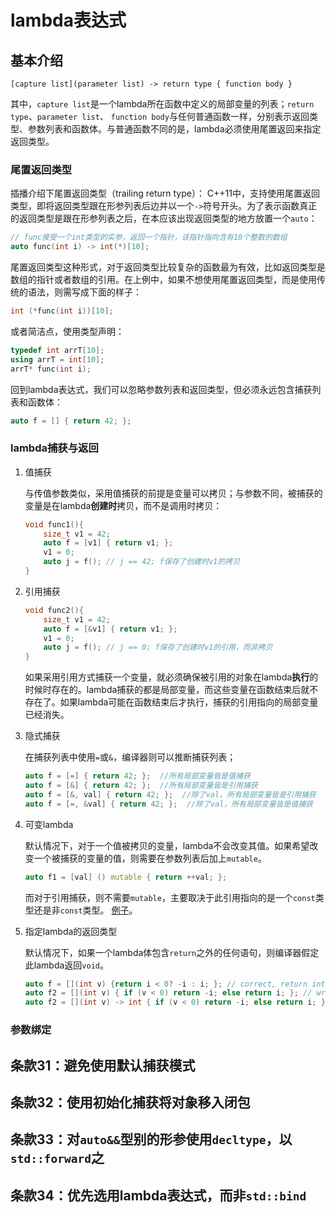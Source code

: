 # lambda表达式
## 基本介绍
```
[capture list](parameter list) -> return type { function body }
```
其中，`capture list`是一个lambda所在函数中定义的局部变量的列表；`return type`、`parameter list`、 `function body`与任何普通函数一样，分别表示返回类型、参数列表和函数体。与普通函数不同的是，lambda必须使用尾置返回来指定返回类型。

### 尾置返回类型
插播介绍下尾置返回类型（trailing return type）：
C++11中，支持使用尾置返回类型，即将返回类型跟在形参列表后边并以一个`->`符号开头。为了表示函数真正的返回类型是跟在形参列表之后，在本应该出现返回类型的地方放置一个`auto`：
```c++
// func接受一个int类型的实参，返回一个指针，该指针指向含有10个整数的数组
auto func(int i) -> int(*)[10];
```

尾置返回类型这种形式，对于返回类型比较复杂的函数最为有效，比如返回类型是数组的指针或者数组的引用。在上例中，如果不想使用尾置返回类型，而是使用传统的语法，则需写成下面的样子：
```c++
int (*func(int i))[10];
```
或者简洁点，使用类型声明：
```c++
typedef int arrT[10];
using arrT = int[10];
arrT* func(int i);
```

回到lambda表达式，我们可以忽略参数列表和返回类型，但必须永远包含捕获列表和函数体：
```c++
auto f = [] { return 42; };
```

### lambda捕获与返回
1. 值捕获
   
   与传值参数类似，采用值捕获的前提是变量可以拷贝；与参数不同，被捕获的变量是在lambda**创建时**拷贝，而不是调用时拷贝：
   ```c++
   void func1(){
       size_t v1 = 42;
       auto f = [v1] { return v1; };
       v1 = 0;
       auto j = f(); // j == 42; f保存了创建时v1的拷贝
   }
   ```
2. 引用捕获
   ```c++
   void func2(){
       size_t v1 = 42;
       auto f = [&v1] { return v1; };
       v1 = 0;
       auto j = f(); // j == 0; f保存了创建时v1的引用，而非拷贝
   }
   ```
   如果采用引用方式捕获一个变量，就必须确保被引用的对象在lambda**执行**的时候时存在的。lambda捕获的都是局部变量，而这些变量在函数结束后就不存在了。如果lambda可能在函数结束后才执行，捕获的引用指向的局部变量已经消失。
3. 隐式捕获
   
   在捕获列表中使用`=`或`&`，编译器则可以推断捕获列表；
   ```c++
   auto f = [=] { return 42; };  //所有局部变量皆是值捕获
   auto f = [&] { return 42; };  //所有局部变量皆是引用捕获
   auto f = [&, val] { return 42; };  //除了val，所有局部变量皆是引用捕获
   auto f = [=, &val] { return 42; };  //除了val，所有局部变量皆是值捕获
   ```
4. 可变lambda
   
   默认情况下，对于一个值被拷贝的变量，lambda不会改变其值。如果希望改变一个被捕获的变量的值，则需要在参数列表后加上`mutable`。
   ```c++
   auto f1 = [val] () mutable { return ++val; };
   ```
   而对于引用捕获，则不需要`mutable`，主要取决于此引用指向的是一个`const`类型还是非`const`类型。
   [例子](./lambda_mutable.cpp)。
5. 指定lambda的返回类型
   
   默认情况下，如果一个lambda体包含`return`之外的任何语句，则编译器假定此lambda返回`void`。
   ```c++
   auto f = [](int v) {return i < 0? -i : i; }; // correct, return int
   auto f2 = [](int v) { if (v < 0) return -i; else return i; }; // wrong, 编译器推断返回void，但实际返回了int
   auto f2 = [](int v) -> int { if (v < 0) return -i; else return i; }; // correct, return int
   ```

### 参数绑定


## 条款31：避免使用默认捕获模式
## 条款32：使用初始化捕获将对象移入闭包
## 条款33：对`auto&&`型别的形参使用`decltype`，以`std::forward`之
## 条款34：优先选用lambda表达式，而非`std::bind`